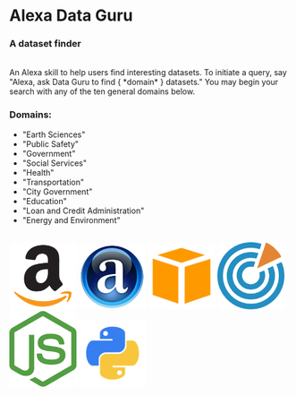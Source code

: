# Alexa Data Guru
### A dataset finder
<br>
An Alexa skill to help users find interesting datasets. To initiate a query, say "Alexa, ask Data Guru to find { *domain* } datasets." You may begin your search with any of the ten general domains below.

### Domains:
* "Earth Sciences"
* "Public Safety"
* "Government"
* "Social Services"
* "Health"
* "Transportation"
* "City Government"
* "Education"
* "Loan and Credit Administration"
* "Energy and Environment"

<br>

<img src="images/amazon.png" width="120">
<img src="images/alexa.png" width="120">
<img src="images/aws2.png" width="120">
<img src="images/socrata.png" width="120">
<img src="images/nodejs.png" width="120">
<img src="images/python.png" width="120">
